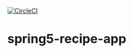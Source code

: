[![CircleCI](https://circleci.com/gh/Bhupendrapt5/spring5-recipe-app.svg?style=svg)](https://circleci.com/gh/Bhupendrapt5/spring5-recipe-app)

# spring5-recipe-app